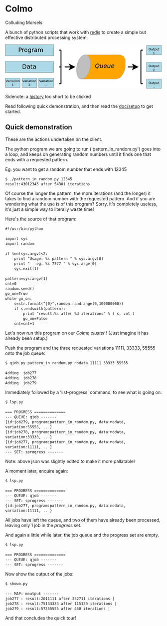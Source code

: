 Colmo
=====

Colluding Morsels

A bunch of python scripts that work with [redis](http://redis.io/) to create a simple but effective distributed processing system. 

![](pipeline.png)

Sidenote: a [history](doc/history.md) too short to be clicked 

Read following quick demonstration, and then read the [doc/setup](doc/setup.md) to get started. 

## Quick demonstration 

These are the actions undertaken on the client.

The python program we are going to run ('pattern_in_random.py') goes into a loop, and keeps on generating random numbers until it finds one that ends with a requested pattern. 

Eg. you want to get a random number that ends with 12345 

    $ ./pattern_in_random.py 12345
    result:43012345 after 54381 iterations


Of course the longer the pattern, the more iterations (and the longer) it takes to find a random number with the requested pattern. 
And if you are wondering what the use is of this program? Sorry, it's completely useless, it's just a simple way to literally waste time! 

Here's the source of that program:

    #!/usr/bin/python 

    import sys
    import random

    if len(sys.argv)<2:
        print "Usage: %s pattern " % sys.argv[0]
        print "   eg. %s 7777 " % sys.argv[0]
        sys.exit(1)

    pattern=sys.argv[1]
    cnt=0
    random.seed()
    go_on=True
    while go_on:
        s=str.format("{0}",random.randrange(0,100000000))
        if s.endswith(pattern):
            print "result:%s after %d iterations" % ( s, cnt )
            go_on=False
        cnt=cnt+1

Let's now run this program on our *Colmo cluster* ! (Just imagine it has already been setup.)

Push the program and the three requested variations 11111, 33333, 55555 onto the job queue: 

    $ qjob.py pattern_in_random.py nodata 11111 33333 55555 

    Adding  job277
    Adding  job278
    Adding  job279

Immediately followed by a 'list-progress' command, to see what is going on:
 
    $ lsp.py 

    === PROGRESS ============== 
    --- QUEUE: qjob ------- 
    {id:job279, program:pattern_in_random.py, data:nodata, variation:55555, .. }
    {id:job278, program:pattern_in_random.py, data:nodata, variation:33333, .. }
    {id:job277, program:pattern_in_random.py, data:nodata, variation:11111, .. }
    --- SET: sprogress ------- 

Note: above json was slightly edited to make it more pallatable! 


A moment later, enquire again:

    $ lsp.py 

    === PROGRESS ============== 
    --- QUEUE: qjob ------- 
    --- SET: sprogress ------- 
    {id:job277, program:pattern_in_random.py, data:nodata, variation:11111, .. }

All jobs have left the queue, and two of them have already been processed, leaving only 1 job in the *progress* set. 

And again a little while later, the job queue and the progress set are empty. 

    $ lsp.py 

    === PROGRESS ============== 
    --- QUEUE: qjob ------- 
    --- SET: sprogress ------- 

Now show the output of the jobs:

    $ showo.py 

    --- MAP: moutput ------- 
    job277 : result:2011111 after 352711 iterations | 
    job278 : result:75133333 after 115120 iterations | 
    job279 : result:57555555 after 460 iterations | 
   
And that concludes the quick tour! 
 
